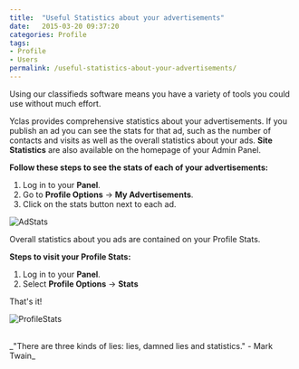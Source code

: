 ```yaml
---
title:  "Useful Statistics about your advertisements"
date:   2015-03-20 09:37:20
categories: Profile
tags: 
- Profile
- Users
permalink: /useful-statistics-about-your-advertisements/
---
```

Using our classifieds software means you have a variety of tools you could use without much effort. 

Yclas provides comprehensive statistics about your advertisements. If you publish an ad you can see the stats for that ad, such as the number of contacts and visits as well as the overall statistics about your ads. **Site Statistics** are also available on the homepage of your Admin Panel.

**Follow these steps to see the stats of each of your advertisements:**

1. Log in to your **Panel**. 
2. Go to **Profile Options** -> **My Advertisements**.
3. Click on the stats button next to each ad.

![AdStats](//docs.yclas.com/images/stats-for-ads.png) 

Overall statistics about you ads are contained on your Profile Stats.

**Steps to visit your Profile Stats:**

1. Log in to your **Panel**. 
2. Select **Profile Options** -> **Stats** 

That's it! 

![ProfileStats](//open-classifieds.com/wp-content/uploads/2015/03/ProfileStats.png) 

<br>
_"There are three kinds of lies: lies, damned lies and statistics." - Mark Twain_

